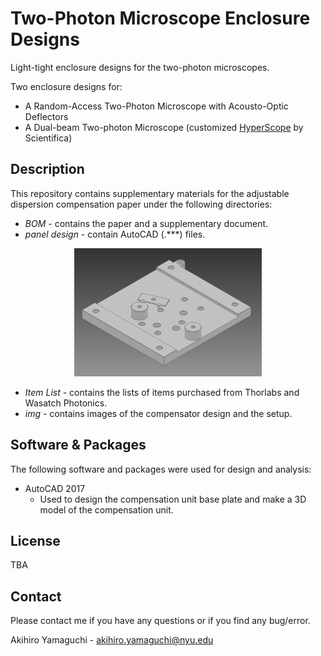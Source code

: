 # Two-Photon Microscope Enclosure Designs
Light-tight enclosure designs for the two-photon microscopes.

Two enclosure designs for:
- A Random-Access Two-Photon Microscope with Acousto-Optic Deflectors
- A Dual-beam Two-photon Microscope (customized [HyperScope](https://www.scientifica.uk.com/products/scientifica-hyperscope) by Scientifica)

## Description
This repository contains supplementary materials for the adjustable dispersion compensation paper under the following directories:
* *BOM* - contains the paper and a supplementary document.
* *panel design* - contain AutoCAD (.***) files.
>>
<p align="center">
	<img width="300" src="https://github.com/Y-Akihiro/Dispersion-Compensation-Unit/blob/main/img/baseplate.png">
</p>

* *Item List* - contains the lists of items purchased from Thorlabs and Wasatch Photonics.
* *img* - contains images of the compensator design and the setup.

## Software & Packages
The following software and packages were used for design and analysis:
* AutoCAD 2017
	* Used to design the compensation unit base plate and make a 3D model of the compensation unit.

## License
TBA

## Contact

Please contact me if you have any questions or if you find any bug/error.

Akihiro Yamaguchi - akihiro.yamaguchi@nyu.edu
